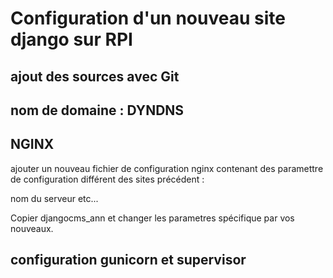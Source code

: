 # Configuration d'un nouveau site django sur RPI


## ajout des sources avec Git
## nom de domaine : DYNDNS
## NGINX

ajouter un nouveau fichier de configuration nginx contenant des paramettre de configuration différent des sites précédent :

nom du serveur etc...

Copier djangocms_ann et changer les parametres spécifique par vos nouveaux.

## configuration gunicorn et supervisor